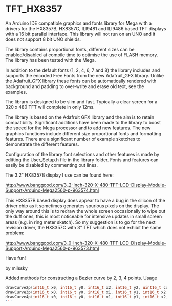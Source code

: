 # TFT_HX8357

An Arduino IDE compatible graphics and fonts library for Mega with a drivers for the HX8357B, HX8357C, ILI9481 and ILI9486 based TFT displays with a 16 bit parallel interface. This library will not run on an UNO and it does not support 8 bit UNO shields.

The library contains proportional fonts, different sizes can be enabled/disabled at compile time to optimise the use of FLASH memory.  The library has been tested with the Mega.

In addition to the default fonts (1, 2, 4, 6, 7 and 8) the library includes and supports the encoded Free Fonts from the new Adafruit_GFX library.  Unlike the Adafruit_GFX library these fonts can be automatically rendered with background and padding to over-write and erase old text, see the examples.

The library is designed to be slim and fast. Typically a clear screen for a 320 x 480 TFT will complete in only 12ms.

The library is based on the Adafruit GFX library and the aim is to retain compatibility. Significant additions have been made to the library to boost the speed for the Mega processor and to add new features. The new graphics functions include different size proportional fonts and formatting features. There are a significant number of example sketches to demonstrate the different features.

Configuration of the library font selections and other features is made by editting the User_Setup.h file in the library folder.  Fonts and features can easily be disabled by commenting out lines.

The 3.2" HX8357B display I use can be found here:

http://www.banggood.com/3_2-Inch-320-X-480-TFT-LCD-Display-Module-Support-Arduino-Mega2560-p-963574.html

This HX8357B based display does appear to have a bug in the silicon of the driver chip as it sometimes generates spurious pixels on the display. The only way around this is to redraw the whole screen occasionally to wipe out the duff ones, this is most noticeable for intensive updates in small screen areas (e.g. in ring meter sketch). So my suggestion is to go for the next revision driver, the HX8357C with 3" TFT which does not exhibit the same problem:

http://www.banggood.com/3_0-Inch-320-X-480-TFT-LCD-Display-Module-Support-Arduino-Mega2560-p-963573.html

Have fun!


by milssky

Added methods for constructing a Bezier curve by 2, 3, 4 points.
Usage 
```c
drawCurve2p(int16_t x0, int16_t y0, int16_t x2, int16_t y2, uint16_t color);
drawCurve3p(int16_t x0, int16_t y0, int16_t x1, int16_t y1, int16_t x2, int16_t y2, uint16_t color);
drawCurve4p(int16_t x0, int16_t y0, int16_t x1, int16_t y1, int16_t x2, int16_t y2, int16_t x3, int16_t y3, uint16_t color);
'''
